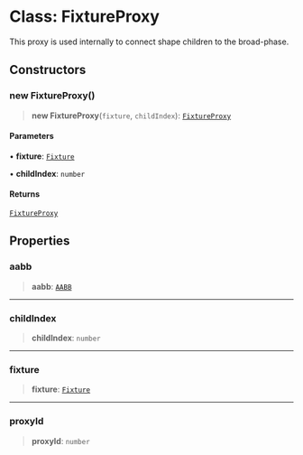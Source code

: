 # Class: FixtureProxy

This proxy is used internally to connect shape children to the broad-phase.

## Constructors

### new FixtureProxy()

> **new FixtureProxy**(`fixture`, `childIndex`): [`FixtureProxy`](FixtureProxy)

#### Parameters

• **fixture**: [`Fixture`](Fixture)

• **childIndex**: `number`

#### Returns

[`FixtureProxy`](FixtureProxy)

## Properties

### aabb

> **aabb**: [`AABB`](AABB)

***

### childIndex

> **childIndex**: `number`

***

### fixture

> **fixture**: [`Fixture`](Fixture)

***

### proxyId

> **proxyId**: `number`
